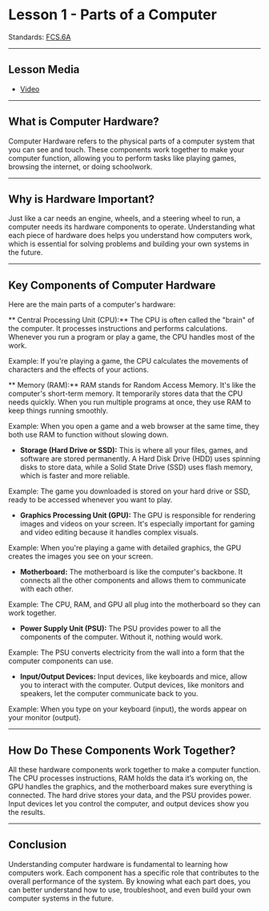 # Lesson 1 - Parts of a Computer

Standards: [FCS.6A]()

---

## Lesson Media

- [Video](https://www.youtube.com/watch?v=OdziYWEkDIM)

---

## What is Computer Hardware?

Computer Hardware refers to the physical parts of a computer system that you can see and touch. These components work together to make your computer function, allowing you to perform tasks like playing games, browsing the internet, or doing schoolwork.

---

## Why is Hardware Important?

Just like a car needs an engine, wheels, and a steering wheel to run, a computer needs its hardware components to operate. Understanding what each piece of hardware does helps you understand how computers work, which is essential for solving problems and building your own systems in the future.

---

## Key Components of Computer Hardware

Here are the main parts of a computer's hardware:

** Central Processing Unit (CPU):** The CPU is often called the "brain" of the computer. It processes instructions and performs calculations. Whenever you run a program or play a game, the CPU handles most of the work.

Example: If you're playing a game, the CPU calculates the movements of characters and the effects of your actions.

** Memory (RAM):** RAM stands for Random Access Memory. It's like the computer's short-term memory. It temporarily stores data that the CPU needs quickly. When you run multiple programs at once, they use RAM to keep things running smoothly.

Example: When you open a game and a web browser at the same time, they both use RAM to function without slowing down.

- **Storage (Hard Drive or SSD):** This is where all your files, games, and software are stored permanently. A Hard Disk Drive (HDD) uses spinning disks to store data, while a Solid State Drive (SSD) uses flash memory, which is faster and more reliable.

Example: The game you downloaded is stored on your hard drive or SSD, ready to be accessed whenever you want to play.

- **Graphics Processing Unit (GPU):** The GPU is responsible for rendering images and videos on your screen. It's especially important for gaming and video editing because it handles complex visuals.

Example: When you're playing a game with detailed graphics, the GPU creates the images you see on your screen.

- **Motherboard:** The motherboard is like the computer's backbone. It connects all the other components and allows them to communicate with each other.

Example: The CPU, RAM, and GPU all plug into the motherboard so they can work together.

- **Power Supply Unit (PSU):** The PSU provides power to all the components of the computer. Without it, nothing would work.

Example: The PSU converts electricity from the wall into a form that the computer components can use.

- **Input/Output Devices:** Input devices, like keyboards and mice, allow you to interact with the computer. Output devices, like monitors and speakers, let the computer communicate back to you.

Example: When you type on your keyboard (input), the words appear on your monitor (output).

---

## How Do These Components Work Together?

All these hardware components work together to make a computer function. The CPU processes instructions, RAM holds the data it’s working on, the GPU handles the graphics, and the motherboard makes sure everything is connected. The hard drive stores your data, and the PSU provides power. Input devices let you control the computer, and output devices show you the results.

---

## Conclusion

Understanding computer hardware is fundamental to learning how computers work. Each component has a specific role that contributes to the overall performance of the system. By knowing what each part does, you can better understand how to use, troubleshoot, and even build your own computer systems in the future.
